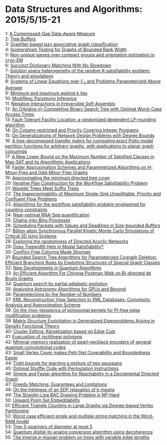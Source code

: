 # Data Structures and Algorithms: 2015/5/15-21  
1: [A Compressed-Gap Data-Aware Measure](https://doi.org/10.48550/arXiv.1502.03288)  
2: [Tree Buffers](https://doi.org/10.48550/arXiv.1504.04757)  
3: [Graphlet-based lazy associative graph classification](https://doi.org/10.48550/arXiv.1504.05457)  
4: [Isomorphism Testing for Graphs of Bounded Rank Width](https://doi.org/10.48550/arXiv.1505.03737)  
5: [Non-unique games over compact groups and orientation estimation in  cryo-EM](https://doi.org/10.48550/arXiv.1505.03840)  
6: [Succinct Dictionary Matching With No Slowdown](https://doi.org/10.48550/arXiv.1001.2860)  
7: [Solution space heterogeneity of the random K-satisfiability problem:  Theory and simulations](https://doi.org/10.48550/arXiv.1001.2951)  
8: [Systems of Linear Equations over $\mathbb{F}_2$ and Problems  Parameterized Above Average](https://doi.org/10.48550/arXiv.1002.0286)  
9: [Minimum and maximum against k lies](https://doi.org/10.48550/arXiv.1002.0562)  
10: [Mod/Resc Parsimony Inference](https://doi.org/10.48550/arXiv.1002.1292)  
11: [Negative Interactions in Irreversible Self-Assembly](https://doi.org/10.48550/arXiv.1002.2746)  
12: [An O(loglog n)-Competitive Binary Search Tree with Optimal Worst-Case  Access Times](https://doi.org/10.48550/arXiv.1003.0139)  
13: [Fault-Tolerant Facility Location: a randomized dependent LP-rounding  algorithm](https://doi.org/10.48550/arXiv.1003.1295)  
14: [On Column-restricted and Priority Covering Integer Programs](https://doi.org/10.48550/arXiv.1003.1507)  
15: [On Generalizations of Network Design Problems with Degree Bounds](https://doi.org/10.48550/arXiv.1003.2977)  
16: [A tree-decomposed transfer matrix for computing exact Potts model  partition functions for arbitrary graphs, with applications to planar graph  colourings](https://doi.org/10.48550/arXiv.1003.4847)  
17: [A New Lower Bound on the Maximum Number of Satisfied Clauses in Max-SAT  and its Algorithmic Applications](https://doi.org/10.48550/arXiv.1004.0526)  
18: [Faster Approximation Schemes and Parameterized Algorithms on  H-Minor-Free and Odd-Minor-Free Graphs](https://doi.org/10.48550/arXiv.1004.3392)  
19: [Approximating the minimum directed tree cover](https://doi.org/10.48550/arXiv.1004.3668)  
20: [Iterative Plan Construction for the Workflow Satisfiability Problem](https://doi.org/10.48550/arXiv.1306.3649)  
21: [Wavelet Trees Meet Suffix Trees](https://doi.org/10.48550/arXiv.1408.6182)  
22: [The Inapproximability of Maximum Single-Sink Unsplittable, Priority and  Confluent Flow Problems](https://doi.org/10.48550/arXiv.1504.00627)  
23: [Algorithms for the workflow satisfiability problem engineered for  counting constraints](https://doi.org/10.48550/arXiv.1504.02420)  
24: [Near-optimal RNA-Seq quantification](https://doi.org/10.48550/arXiv.1505.02710)  
25: [Chains-into-Bins Processes](https://doi.org/10.48550/arXiv.1005.2616)  
26: [Scheduling Packets with Values and Deadlines in Size-bounded Buffers](https://doi.org/10.48550/arXiv.1005.4394)  
27: [Billion-atom Synchronous Parallel Kinetic Monte Carlo Simulations of  Critical 3D Ising Systems](https://doi.org/10.48550/arXiv.1005.4713)  
28: [Exploring the randomness of Directed Acyclic Networks](https://doi.org/10.48550/arXiv.1006.2307)  
29: [Does Treewidth Help in Modal Satisfiability?](https://doi.org/10.48550/arXiv.1006.2461)  
30: [Conflict-Free Coloring Made Stronger](https://doi.org/10.48550/arXiv.1006.2926)  
31: [Bounded Search Tree Algorithms for Parameterized Cograph Deletion:  Efficient Branching Rules by Exploiting Structures of Special Graph Classes](https://doi.org/10.48550/arXiv.1006.3020)  
32: [New Developments in Quantum Algorithms](https://doi.org/10.48550/arXiv.1006.4014)  
33: [An Efficient Algorithm For Chinese Postman Walk on Bi-directed de Bruijn  Graphs](https://doi.org/10.48550/arXiv.1006.4828)  
34: [Quantum search by partial adiabatic evolution](https://doi.org/10.48550/arXiv.1007.1528)  
35: [Analysing Astronomy Algorithms for GPUs and Beyond](https://doi.org/10.48550/arXiv.1007.1660)  
36: [Parameterizing by the Number of Numbers](https://doi.org/10.48550/arXiv.1007.2021)  
37: [XML Reconstruction View Selection in XML Databases: Complexity Analysis  and Approximation Scheme](https://doi.org/10.48550/arXiv.1007.2671)  
38: [On the (non-)existence of polynomial kernels for Pl-free edge  modification problems](https://doi.org/10.48550/arXiv.1007.4011)  
39: [Matrix Structure Exploitation in Generalized Eigenproblems Arising in  Density Functional Theory](https://doi.org/10.48550/arXiv.1007.4400)  
40: [Cluster Editing: Kernelization based on Edge Cuts](https://doi.org/10.48550/arXiv.1008.4250)  
41: [Evacuation of rectilinear polygons](https://doi.org/10.48550/arXiv.1008.4420)  
42: [Minimal-memory realization of pearl-necklace encoders of general quantum  convolutional codes](https://doi.org/10.48550/arXiv.1009.2242)  
43: [Small Vertex Cover makes Petri Net Coverability and Boundedness Easier](https://doi.org/10.48550/arXiv.1009.2577)  
44: [Tight bounds for learning a mixture of two gaussians](https://doi.org/10.48550/arXiv.1404.4997)  
45: [Optimal Shuffle Code with Permutation Instructions](https://doi.org/10.48550/arXiv.1504.07073)  
46: [Simple and Faster algorithm for Reachability in a Decremental Directed  Graph](https://doi.org/10.48550/arXiv.1504.08360)  
47: [Greedy Matching: Guarantees and Limitations](https://doi.org/10.48550/arXiv.1505.04198)  
48: [On the tightness of an SDP relaxation of k-means](https://doi.org/10.48550/arXiv.1505.04778)  
49: [The Straight-Line RAC Drawing Problem is NP-Hard](https://doi.org/10.48550/arXiv.1009.5227)  
50: [Upward Point-Set Embeddability](https://doi.org/10.48550/arXiv.1010.5937)  
51: [Efficient Triangle Counting in Large Graphs via Degree-based Vertex  Partitioning](https://doi.org/10.48550/arXiv.1011.0468)  
52: [Worst case efficient single and multiple string matching in the Word-RAM  model](https://doi.org/10.48550/arXiv.1011.3441)  
53: [Tree 3-spanners of diameter at most 5](https://doi.org/10.48550/arXiv.1402.3573)  
54: [Quantum digital-to-analog conversion algorithm using decoherence](https://doi.org/10.48550/arXiv.1409.0088)  
55: [The inverse $p$-maxian problem on trees with variable edge lengths](https://doi.org/10.48550/arXiv.1504.02830)  